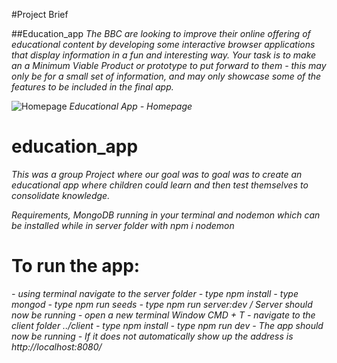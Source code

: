 #Project Brief

##Education_app
_The BBC are looking to improve their online offering of_ _educational content by developing some interactive browser_ _applications that display information in a fun and interesting_ _way. Your task is to make an a Minimum Viable Product or_ _prototype to put forward to them - this may only be for a small_ _set of information, and may only showcase some of the features_ _to be included in the final app._

![Homepage](./client/src/assets/App_pics/Homepage.png)
_Educational App - Homepage_

# education_app
_This was a group Project where our goal was to goal was to_ _create an educational app where children could learn and then_ _test themselves to consolidate knowledge._

_Requirements, MongoDB running in your terminal and nodemon_ _which can be installed while in server folder with npm i nodemon_

# To run the app:

_- using terminal navigate to the server folder_
_- type npm install_
_- type mongod_
_- type npm run seeds_
_- type npm run server:dev / Server should now be running_
_- open a new terminal Window CMD + T_
_- navigate to the client folder ../client_
_- type npm install_
_- type npm run dev_
_- The app should now be running_
_- If it does not automatically show up the address is http://localhost:8080/_

